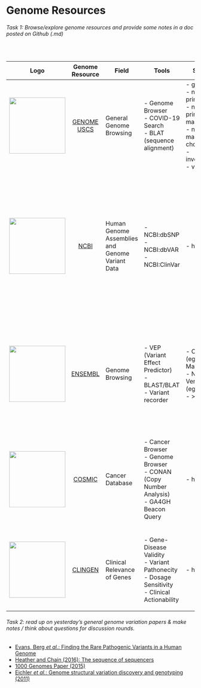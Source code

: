 # Genome Resources  

###### Task 1: Browse/explore genome resources and provide some notes in a doc posted on Github (.md)  
<br/>


Logo | **Genome Resource** | Field | Tools | Species | Comments |
---- | :-----------------: | ----- | ----- | ------- | -------- |
<img src="http://genome.ucsc.edu/images/ucscHelixLogo.png" width="150" height="150" /> | [GENOME USCS](http://genome.ucsc.edu/) | General Genome Browsing | - Genome Browser <br> - COVID-19 Search <br> - BLAT (sequence alignment) <br> | - great apes <br> - non-ape primates <br> - non-primate mammals <br> - non-mammal chordates <br> - invertebrates <br> - viruses | This is an open-source database, <br/> which covers reference genomes of many various species. |
|||||
<img src="https://upload.wikimedia.org/wikipedia/commons/0/07/US-NLM-NCBI-Logo.svg" width="150" height="150" />|[NCBI](www.ncbi.nlm.nih.gov/projects/genome/guide/human/) | Human Genome Assemblies and Genome Variant Data| - NCBI:dbSNP <br> - NCBI:dbVAR <br> - NCBI:ClinVar| - human | This database contains human reference genomes, including data about SNPs, microsatelites, insertions, deletions, duplications and information about genomic variation and its relationship to human health. |
|||||
<img src="https://www.sanger.ac.uk/wp-content/uploads/ensembl_1.gif" width="150" height="150" />|[ENSEMBL](http://www.ensembl.org/Homo_sapiens/Info/Index) | Genome Browsing | - VEP (Variant Effect Predictor) <br> - BLAST/BLAT <br> - Variant recorder | - Chordata (eg. Mammalia) <br> - Non-Vertebrates (eg. Insects) <br> - >east | This is a large and informative database which contain data of reference genomes of several species including information about genome variants. |
|||||
<img src="https://cancer.sanger.ac.uk/images/domain_logos/cosmic_domain_mono_60x60.png" width="150" height="150" />|[COSMIC](https://cancer.sanger.ac.uk/cosmic) | Cancer Database | - Cancer Browser <br> - Genome Browser <br> - CONAN (Copy Number Analysis) <br> - GA4GH Beacon Query | - human | COSMIC is a resource for somatic mutations in human cancer. It contains data of tissue type, histology, gene, mutation, cancer type, etc |
|||||
<img src="https://clinicalgenome.org/site/templates/resources/img/logo/logo-clinical-genome-logo-vector.svg" width="150" height="150" />|[CLINGEN](clinicalgenome.org) | Clinical Relevance of Genes | - Gene-Disease Validity <br> - Variant Pathonecity <br> - Dosage Sensitivity <br> - Clinical Actionability | - human | This database contains data of the clinical relevance of genes and variants for use in precision medicine and research. |
|||||

###### Task 2: read up on yesterday’s general genome variation papers & make notes / think about questions for discussion rounds. 

* [Evans, Berg _et al._: Finding the Rare Pathogenic Variants in a Human Genome](https://internal.baudisgroup.org/pdf/articles/2017-05-09___Evans__Clinical_genome_sequencing__JAMA_comment.pdf)
* [Heather and Chain (2016): The sequence of sequencers](https://internal.baudisgroup.org/pdf/articles/2016-01-15___Heather_and_Chain__The-sequence-of-sequencers__Genomics.pdf)
* [1000 Genomes Paper (2015)](https://internal.baudisgroup.org/pdf/articles/2015-10-01___1000-Genomes-Consortium__A-global-reference-for-human-genetic-variation__Nature.pdf)
* [Eichler _et al._: Genome structural variation discovery and genotyping (2011)](https://internal.baudisgroup.org/pdf/articles/2011-05-12___Eichler_et_al__Review_structural_variations_arrays__NatRevGen.pdf)
